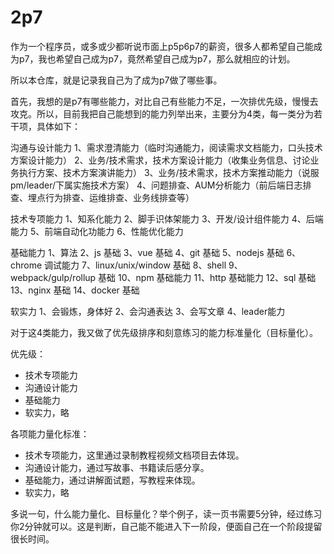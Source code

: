 # 2p7

作为一个程序员，或多或少都听说市面上p5p6p7的薪资，很多人都希望自己能成为p7，我也希望自己成为p7，竟然希望自己成为p7，那么就相应的计划。

所以本仓库，就是记录我自己为了成为p7做了哪些事。

首先，我想的是p7有哪些能力，对比自己有些能力不足，一次排优先级，慢慢去攻克。所以，目前我把自己能想到的能力列举出来，主要分为4类，每一类分为若干项，具体如下：


沟通与设计能力
1、需求澄清能力（临时沟通能力，阅读需求文档能力，口头技术方案设计能力）
2、业务/技术需求，技术方案设计能力（收集业务信息、讨论业务执行方案、技术方案演讲能力）
3、业务/技术需求，技术方案推动能力（说服pm/leader/下属实施技术方案）
4、问题排查、AUM分析能力（前后端日志排查、埋点行为排查、运维排查、业务线排查等）

技术专项能力
1、知系化能力
2、脚手识体架能力
3、开发/设计组件能力
4、后端能力
5、前端自动化功能力
6、性能优化能力

基础能力
1、算法
2、js 基础
3、vue 基础
4、git 基础
5、nodejs 基础
6、chrome 调试能力
7、linux/unix/window 基础
8、shell 
9、webpack/gulp/rollup 基础
10、npm 基础能力
11、http 基础能力
12、sql 基础
13、nginx 基础
14、docker 基础

软实力
1、会锻炼，身体好
2、会沟通表达
3、会写文章
4、leader能力

对于这4类能力，我又做了优先级排序和刻意练习的能力标准量化（目标量化）。

优先级：
- 技术专项能力
- 沟通设计能力
- 基础能力
- 软实力，略

各项能力量化标准：

- 技术专项能力，这里通过录制教程视频文档项目去体现。
- 沟通设计能力，通过写故事、书籍读后感分享。
- 基础能力，通过讲解面试题，写教程来体现。
- 软实力，略


多说一句，什么能力量化、目标量化？举个例子，读一页书需要5分钟，经过练习你2分钟就可以。这是判断，自己能不能进入下一阶段，便面自己在一个阶段提留很长时间。